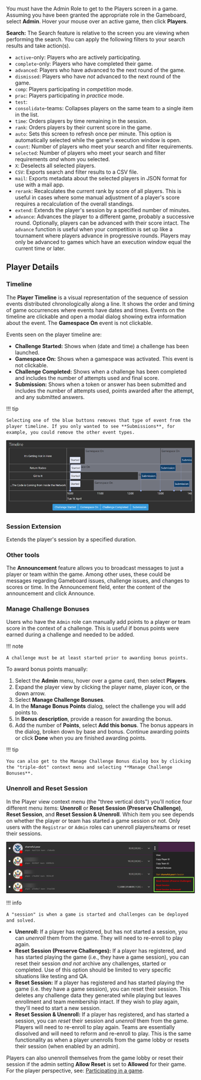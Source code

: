 You must have the Admin Role to get to the Players screen in a game. Assuming you have been granted the appropriate role in the Gameboard, select **Admin**. Hover your mouse over an active game, then click **Players**.

**Search:** The Search feature is relative to the screen you are viewing when performing the search. You can apply the following filters to your search results and take action(s).

- `active`-only: Players who are actively participating.
- `complete`-only: Players who have completed their game.
- `advanced`: Players who have advanced to the next round of the game.
- `dismissed`: Players who have *not* advanced to the next round of the game.
- `comp`: Players participating in *competition* mode.
- `prac`: Players participating in *practice* mode.
- `test`:
- `consolidate`-teams: Collapses players on the same team to a single item in the list.
- `time`: Orders players by time remaining in the session.
- `rank`: Orders players by their current score in the game.
- `auto`: Sets this screen to refresh once per minute.  This option is automatically selected while the game's execution window is open.
- `count`: Number of players who meet your search and filter requirements.
- `selected`: Number of players who meet your search and filter requirements *and* whom you selected.
- `X`: Deselects all selected players.
- `CSV`: Exports search and filter results to a CSV file.
- `mail`: Exports metadata about the selected players in JSON format for use with a mail app.
- `rerank`: Recalculates the current rank by score of all players. This is useful in cases where some manual adjustment of a player's score requires a recalculation of the overall standings.
- `extend`: Extends the player's session by a specified number of minutes.
- `advance`: Advances the player to a different game, probably a successive round. Optionally, players can be advanced with their score intact. The `advance` function is useful when your competition is set up like a tournament where players advance in progressive rounds. Players may only be advanced to games which have an execution window equal the current time or later.

## Player Details

### Timeline

The **Player Timeline** is a visual representation of the sequence of session events distributed chronologically along a line. It shows the order and timing of game occurrences where events have dates and times. Events on the timeline are clickable and open a modal dialog showing extra information about the event. The **Gamespace On** event is not clickable.

Events seen on the player timeline are:

- **Challenge Started:** Shows when (date and time) a challenge has been launched.
- **Gamespace On:** Shows when a gamespace was activated. This event is not clickable.
- **Challenge Completed:** Shows when a challenge has been completed and includes the number of attempts used and final score.
- **Submission:** Shows when a token or answer has been submitted and includes the number of attempts used, points awarded after the attempt, and any submitted answers.

!!! tip

	Selecting one of the blue buttons removes that type of event from the player timeline. If you only wanted to see **Submissions**, for example, you could remove the other event types.

![player timeline](img/timeline.png)

### Session Extension

Extends the player's session by a specified duration.

### Other tools

The **Announcement** feature allows you to broadcast messages to just a player or team within the game. Among other uses, these could be messages regarding Gameboard issues, challenge issues, and changes to scores or time. In the Announcement field, enter the content of the announcement and click Announce.

### Manage Challenge Bonuses

Users who have the `Admin` role can manually add points to a player or team score in the context of a challenge. This is useful if bonus points were earned during a challenge and needed to be added.

!!! note

    A challenge must be at least started prior to awarding bonus points.

To award bonus points manually:

1. Select the **Admin** menu, hover over a game card, then select **Players**.
2. Expand the player view by clicking the player name, player icon, or the down arrow.
3. Select **Manage Challenge Bonuses**.
4. In the **Manage Bonus Points** dialog, select the challenge you will add points to.
5. In **Bonus description**, provide a reason for awarding the bonus.
6. Add the number of **Points**, select **Add this bonus**. The bonus appears in the dialog, broken down by base and bonus. Continue awarding points or click **Done** when you are finished awarding points.

!!! tip

    You can also get to the Manage Challenge Bonus dialog box by clicking the "triple-dot" context menu and selecting **Manage Challenge Bonuses**.

### Unenroll and Reset Session

In the Player view context menu (the "three vertical dots") you'll notice four different menu items: **Unenroll** or **Reset Session (Preserve Challenge)**, **Reset Session**, and **Reset Session & Unenroll**. Which item you see depends on whether the player or team has started a game session or not. Only users with the `Registrar` or `Admin` roles can unenroll players/teams or reset their sessions.

![reset unenroll](img/context-reset.png)

!!! info
    
    A "session" is when a game is started and challenges can be deployed and solved.

- **Unenroll:** If a player has registered, but has not started a session, you can *unenroll* them from the game. They will need to re-enroll to play again.
- **Reset Session (Preserve Challenges):** If a player has registered, and has started playing the game (i.e., they have a game session), you can reset their session *and not* archive any challenges, started or completed. Use of this option should be limited to very specific situations like testing and QA.
- **Reset Session:** If a player has registered and has started playing the game (i.e. they have a game session), you can reset their session. This deletes any challenge data they generated while playing but leaves enrollment and team membership intact. If they wish to play again, they'll need to start a new session.
- **Reset Session & Unenroll:** If a player has registered, and has started a session, you can *reset* their session and *unenroll* them from the game. Players will need to re-enroll to play again. Teams are essentially dissolved and will need to reform and re-enroll to play. This is the same functionality as when a player unenrolls from the game lobby or resets their session (when enabled by an admin).

Players can also unenroll themselves from the game lobby or reset their session if the admin setting **Allow Reset** is set to **Allowed** for their game. For the player perspective, see: [Participating in a game](participating.md).